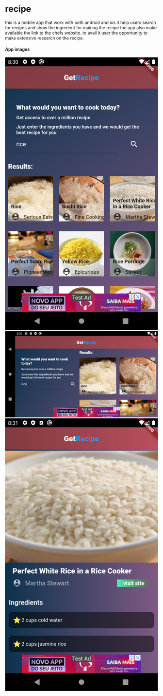 # recipe

this is a mobile app that work with both android and ios it help users search for recipes and show the ingredent for making the recipe the app also make available the link to the chefs website. to avail it user the opportunity to make extensive research on the recipe.

#### App images

<img src="https://github.com/EhisEA/recipe_mobile-app/blob/master/images/Screenshot_1597995044.png">

<img src="https://github.com/EhisEA/recipe_mobile-app/blob/master/images/Screenshot_1597995066.png">

<img src="https://github.com/EhisEA/recipe_mobile-app/blob/master/images/Screenshot_1597995082.png">

